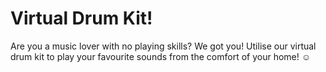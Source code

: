 # Virtual Drum Kit!

Are you a music lover with no playing skills? We got you! Utilise our virtual drum kit to play your favourite sounds from the comfort of your home! ☺️

